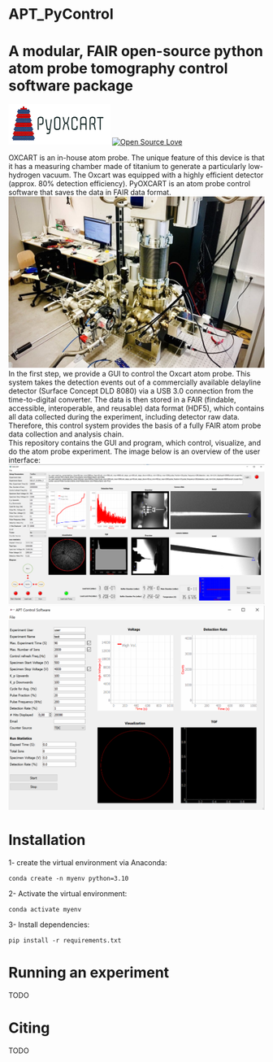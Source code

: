 # APT_PyControl 
# A modular, FAIR open-source python atom probe tomography control software package
![plot](files/logo.png)
[![Open Source Love](https://badges.frapsoft.com/os/v1/open-source.png?v=103)](https://github.com/ellerbrock/open-source-badges/)

 OXCART is an in-house atom probe. 
The unique feature of this device is that it has a measuring chamber made of titanium to generate a particularly low-hydrogen vacuum.
The Oxcart was equipped with a highly efficient detector (approx. 80% detection efficiency). PyOXCART is an atom probe control software that saves the data in FAIR data format.
![plot](files/oxcart.png)
In the first step, we provide a GUI to control the Oxcart atom probe. This system takes the detection events out of a commercially available delayline detector (Surface Concept DLD 8080) via a USB 3.0 connection from the time-to-digital converter. The data is then stored in a FAIR (findable, accessible, interoperable, and reusable) data format (HDF5), which contains all data collected during the experiment, including detector raw data. 
Therefore, this control system provides the basis of a fully FAIR atom probe data collection and analysis chain.  
This repository contains the GUI and program, which control, visualize, and do the atom probe experiment.
The image below is an overview of the user interface:
![plot](files/oxcart_gui.png)
![plot](files/physic_gui.png)

#  Installation
1- create the virtual environment via Anaconda:
    
    conda create -n myenv python=3.10

2- Activate the virtual environment:

    conda activate myenv
    

3- Install dependencies:
    
    pip install -r requirements.txt
# Running an experiment
TODO
# Citing 
TODO

